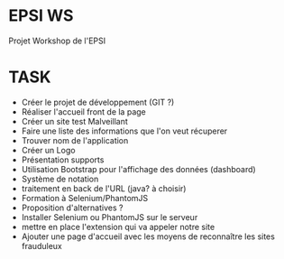 # EPSI WS

Projet Workshop de l'EPSI

# TASK
- Créer le projet de développement (GIT ?) 
- Réaliser l'accueil front de la page
- Créer un site test Malveillant 
- Faire une liste des informations que l'on veut récuperer
- Trouver nom de l'application
- Créer un Logo
- Présentation supports
- Utilisation Bootstrap pour l'affichage des données (dashboard) 
- Système de notation
- traitement en back de l'URL (java? à choisir) 
- Formation à Selenium/PhantomJS
- Proposition d'alternatives ?
- Installer Selenium ou PhantomJS sur le serveur
- mettre en place l'extension qui va appeler notre site
- Ajouter une page d'accueil avec les moyens de reconnaître les sites frauduleux